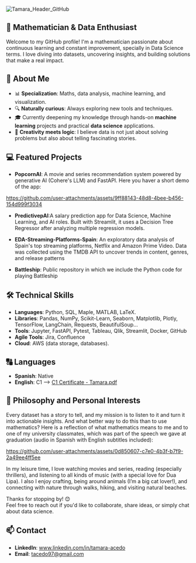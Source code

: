 ![Tamara_Header_GitHub](https://github.com/user-attachments/assets/085f7bf6-fa99-4436-af93-255bbcb15d16)

## 🚀 Mathematician & Data Enthusiast  

Welcome to my GitHub profile!  I'm a mathematician passionate about continuous learning and constant improvement, specially in Data Science terms. I love diving into datasets, uncovering insights, and building solutions that make a real impact.  

## 🌟 About Me  

- 📊 **Specialization**: Maths, data analysis, machine learning, and visualization.  
- 🔍 **Naturally curious**: Always exploring new tools and techniques.  
- 🎓 Currently deepening my knowledge through hands-on **machine learning** projects and practical **data science** applications.  
- 🌈 **Creativity meets logic**: I believe data is not just about solving problems but also about telling fascinating stories.  

## 💻 Featured Projects  

- **PopcornAI**: A movie and series recommendation system powered by generative AI (Cohere's LLM) and FastAPI. 
Here you haver a short demo of the app:

https://github.com/user-attachments/assets/9ff88143-48d8-4bee-b456-154d999f3034

- **PredictivepAI**:A salary prediction app for Data Science, Machine Learning, and AI roles. Built with Streamlit, it uses a Decision Tree Regressor after analyzing multiple regression models.

- **EDA-Streaming-Platforms-Spain**:  An exploratory data analysis of Spain's top streaming platforms, Netflix and Amazon Prime Video. Data was collected using the TMDB API to uncover trends in content, genres, and release patterns

- **Battleship**: Public repository in which we include the Python code for playing Battleship

## 🛠️ Technical Skills  

- **Languages**: Python, SQL, Maple, MATLAB, LaTeX.  
- **Libraries**: Pandas, NumPy, Scikit-Learn, Seaborn, Matplotlib, Plotly, TensorFlow, LangChain, Requests, BeautifulSoup...
- **Tools**: Jupyter, FastAPI, Pytest, Tableau, Qlik, Streamlit, Docker, GitHub
- **Agile Tools**: Jira, Confluence
- **Cloud**: AWS (data storage, databases).  

## 🔠 Languages

 - **Spanish**: Native
 - **English**: C1 --> [C1 Certificate - Tamara.pdf](https://github.com/user-attachments/files/18008899/C1.Certificate.-.Tamara.pdf)

## 🌟 Philosophy and Personal Interests

Every dataset has a story to tell, and my mission is to listen to it and turn it into actionable insights. And what better way to do this than to use mathematics? Here is a reflection of what mathematics means to me and to one of my university classmates, which was part of the speech we gave at graduation (audio in Spanish with English subtitles included):

https://github.com/user-attachments/assets/0d850607-c7e0-4b3f-b7f9-2a49ee4ff5ee

In my leisure time, I love watching movies and series, reading (especially thrillers), and listening to all kinds of music (with a special love for Dua Lipa). I also I enjoy crafting, being around animals (I’m a big cat lover!), and connecting with nature through walks, hiking, and visiting natural beaches.  

Thanks for stopping by! 😊  
Feel free to reach out if you'd like to collaborate, share ideas, or simply chat about data science.  

## 📫 Contact
- **LinkedIn**: www.linkedin.com/in/tamara-acedo
- **Email**: tacedo97@gmail.com 
